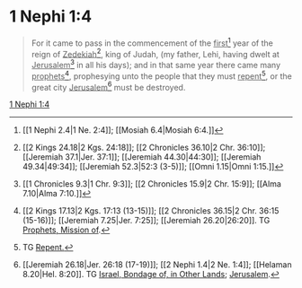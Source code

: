 # 1 Nephi 1:4

> For it came to pass in the commencement of the <u>first</u>[^a] year of the reign of <u>Zedekiah</u>[^b], king of Judah, (my father, Lehi, having dwelt at <u>Jerusalem</u>[^c] in all his days); and in that same year there came many <u>prophets</u>[^d], prophesying unto the people that they must <u>repent</u>[^e], or the great city <u>Jerusalem</u>[^f] must be destroyed.

[1 Nephi 1:4](https://www.churchofjesuschrist.org/study/scriptures/bofm/1-ne/1?lang=eng&id=p4#p4)


[^a]: [[1 Nephi 2.4|1 Ne. 2:4]]; [[Mosiah 6.4|Mosiah 6:4.]]
[^b]: [[2 Kings 24.18|2 Kgs. 24:18]]; [[2 Chronicles 36.10|2 Chr. 36:10]]; [[Jeremiah 37.1|Jer. 37:1]]; [[Jeremiah 44.30|44:30]]; [[Jeremiah 49.34|49:34]]; [[Jeremiah 52.3|52:3 (3-5)]]; [[Omni 1.15|Omni 1:15.]]
[^c]: [[1 Chronicles 9.3|1 Chr. 9:3]]; [[2 Chronicles 15.9|2 Chr. 15:9]]; [[Alma 7.10|Alma 7:10.]]
[^d]: [[2 Kings 17.13|2 Kgs. 17:13 (13-15)]]; [[2 Chronicles 36.15|2 Chr. 36:15 (15-16)]]; [[Jeremiah 7.25|Jer. 7:25]]; [[Jeremiah 26.20|26:20]]. TG [Prophets, Mission of](https://www.churchofjesuschrist.org/study/scriptures/tg/prophets-mission-of?lang=eng).
[^e]: TG [Repent.](https://www.churchofjesuschrist.org/study/scriptures/tg/repent?lang=eng)
[^f]: [[Jeremiah 26.18|Jer. 26:18 (17-19)]]; [[2 Nephi 1.4|2 Ne. 1:4]]; [[Helaman 8.20|Hel. 8:20]]. TG [Israel, Bondage of, in Other Lands](https://www.churchofjesuschrist.org/study/scriptures/tg/israel-bondage-of-in-other-lands?lang=eng); [Jerusalem](https://www.churchofjesuschrist.org/study/scriptures/tg/jerusalem?lang=eng).
